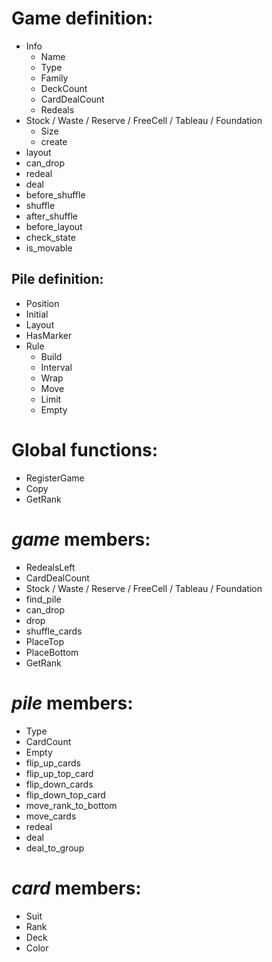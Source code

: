 # Game definition:
- Info
  - Name
  - Type
  - Family
  - DeckCount
  - CardDealCount
  - Redeals
- Stock / Waste / Reserve / FreeCell / Tableau / Foundation
  - Size
  - create
- layout
- can_drop
- redeal
- deal
- before_shuffle
- shuffle
- after_shuffle
- before_layout
- check_state
- is_movable

## Pile definition:
- Position
- Initial
- Layout
- HasMarker
- Rule
  - Build
  - Interval
  - Wrap
  - Move
  - Limit
  - Empty


# Global functions:
- RegisterGame
- Copy
- GetRank

# *game* members:
- RedealsLeft
- CardDealCount
- Stock / Waste / Reserve / FreeCell / Tableau / Foundation
- find_pile
- can_drop
- drop
- shuffle_cards
- PlaceTop
- PlaceBottom
- GetRank

# *pile* members:
- Type
- CardCount
- Empty
- flip_up_cards
- flip_up_top_card
- flip_down_cards
- flip_down_top_card
- move_rank_to_bottom
- move_cards
- redeal
- deal
- deal_to_group

# *card* members:
- Suit
- Rank
- Deck
- Color